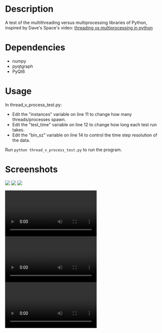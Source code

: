 # Description

A test of the multithreading versus multiprocessing libraries of Python, inspired by Dave's Space's video: [threading vs multiprocessing in python](https://www.youtube.com/watch?v=AZnGRKFUU0c)

# Dependencies
* numpy
* pyqtgraph
* PyQt6

# Usage

In thread_v_process_test.py:
* Edit the "instances" variable on line 11 to change how many threads/processes spawn.
* Edit the "test_time" variable on line 12 to change how long each test run takes.
* Edit the "bin_sz" variable on line 14 to control the time step resolution of the data.

Run `python thread_v_process_test.py` to run the program.

# Screenshots

![ ](./images/4instances_1ms_resolution.png)
![ ](./images/16instances_1ms_resolution.png)
![ ](./images/32instances_1ms_resolution.png)

![ ](./videos/4inst_200u_res.mp4)
![ ](./videos/8inst_1ms_res.mp4)
![ ](./videos/16inst_1ms_res.mp4)